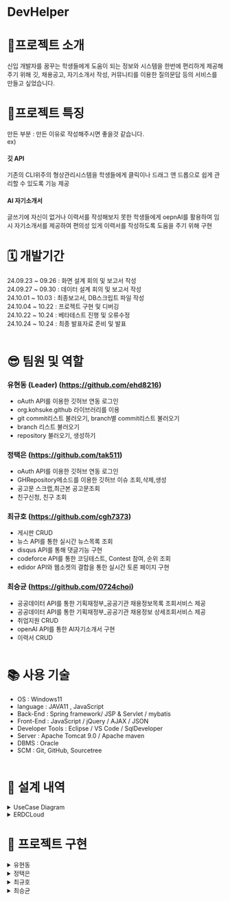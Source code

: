 # DevHelper

# 📄프로젝트 소개<br>
신입 개발자를 꿈꾸는 학생들에게 도움이 되는 정보와 시스템을 한번에 편리하게 제공해주기 위해 깃, 채용공고, 자기소개서 작성, 커뮤니티를 이용한 질의문답 등의 서비스를 만들고 싶었습니다.

# 🧷프로젝트 특징 <br>
만든 부분 : 만든 이유로 작성해주시면 좋을것 같습니다.<br>
ex)
#### 깃 API  
기존의 CLI위주의 형상관리시스템을 학생들에게 클릭이나 드래그 앤 드롭으로 쉽게 관리할 수 있도록 기능 제공<br>
#### AI 자기소개서 
글쓰기에 자신이 없거나 이력서를 작성해보지 못한 학생들에게 oepnAI를 활용하여 임시 자기소개서를 제공하여 편의성 있게 이력서를 작성하도록 도움을 주기 위해 구현<br>




# 🗓️ 개발기간 <br>
24.09.23 ~ 09.26 : 화면 설계 회의 및 보고서 작성 <br>
24.09.27 ~ 09.30 : 데이터 설계 회의 및 보고서 작성 <br>
24.10.01 ~ 10.03 : 최종보고서, DB스크립트 파일 작성 <br>
24.10.04 ~ 10.22 : 프로젝트 구현 및 디버깅 <br>
24.10.22 ~ 10.24 : 베타테스트 진행 및 오류수정 <br>
24.10.24 ~ 10.24 : 최종 발표자료 준비 및 발표 <br><br>

# 😎 팀원 및 역할 <br>
### 유현동 (Leader) (https://github.com/ehd8216)<br>
- oAuth API를 이용한 깃허브 연동 로그인 <br>
- org.kohsuke.github 라이브러리를 이용<br>
- git commit리스트 불러오기, branch별 commit리스트 불러오기 <br>
- branch 리스트 불러오기 <br>
- repository 불러오기, 생성하기 <br>
### 정택은 (https://github.com/tak511)<br>
- oAuth API를 이용한 깃허브 연동 로그인 <br>
- GHRepository메소드를 이용한 깃허브 이슈 조회,삭제,생성<br>
- 공고문 스크랩,최근본 공고문조회 <br>
- 친구신청, 친구 조회 <br>
### 최규호 (https://github.com/cgh7373)<br>
- 게시판 CRUD <br>
- 뉴스 API를 통한 실시간 뉴스목록 조회 <br>
- disqus API를 통해 댓글기능 구현 <br>
- codeforce API를 통한 코딩테스트, Contest 참여, 순위 조회 <br>
- edidor API와 웹소켓의 결합을 통한 실시간 토론 페이지 구현 <br>
### 최승균 (https://github.com/0724choi)<br>
- 공공데이터 API를 통한 기획재정부_공공기관 채용정보목록 조회서비스 제공 <br>
- 공공데이터 API를 통한 기획재정부_공공기관 채용정보 상세조회서비스 제공 <br>
- 취업지원 CRUD <br>
- openAI API를 통한 AI자기소개서 구현 <br>
- 이력서 CRUD <br><br>

# 📚 사용 기술 <br>
- OS : Windows11 <br>
- language : JAVA11 , JavaScript <br>
- Back-End : Spring framework/ JSP & Servlet / mybatis <br>
- Front-End : JavaScript / jQuery / AJAX / JSON <br>
- Developer Tools : Eclipse / VS Code / SqlDeveloper <br>
- Server : Apache Tomcat 9.0 / Apache maven <br>
- DBMS : Oracle <br>
- SCM : Git, GitHub, Sourcetree <br><br>


# 🧾 설계 내역 <br>
<details>
  <summary>UseCase Diagram</summary>
(https://github.com/user-attachments/assets/fe517cae-8ea1-4784-88b2-e47b908594b7)
</details>

<details>
  <summary>ERDCLoud</summary>
(https://github.com/user-attachments/assets/349ed72e-190f-4a52-af4e-88c8553b319d)
</details>




# 🎨 프로젝트 구현 <br>

<details>
  <summary>유현동</summary>

</details>

<details>
  <summary>정택은</summary>

</details>

<details>
  <summary>최규호</summary>

</details>

<details>
  <summary>최승균</summary>
  ![채용공고리스트](https://github.com/user-attachments/assets/9c351a69-d7a0-4fd6-a94f-377a4fb59973)
  공공데이터 채용 API 활용 채용정보 리스트 조회 기능(사람인API 대체)
  <br><br>
  ![검색기능](https://github.com/user-attachments/assets/fc3755ac-9a38-4c3c-b7b0-2de7b9578e70)
  공공데이터 채용 API 활용 채용정보 리스트 검색 기능 
  <br><br>
  ![상세조회](https://github.com/user-attachments/assets/7c718380-be72-4719-8516-6476dfb330ad)
  공공데이터 채용 API 활용 채용정보 상세 조회 기능
  <br><br>
  ![자기소개서ai](https://github.com/user-attachments/assets/91d03af6-65a1-45c5-8ee0-151c0251690a)
  openAI API활용 간단자기소개서 (예시제공)
  <br><br>
  ![세션영역에임시저장](https://github.com/user-attachments/assets/ae9d63b3-5fd2-428d-bc3a-bbc6b5d6af1d)
  임시저장 기능 (세션 저장소 활용)

</details>

